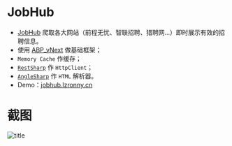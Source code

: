 # JobHub

  - [JobHub](http://github.com/nongzhsh/JobHub) 爬取各大网站（前程无忧、智联招聘、猎聘网…）即时展示有效的招聘信息。
  - 使用 [ABP_vNext](https://github.com/abpframework/abp) 做基础框架；
  - ``Memory Cache`` 作缓存；
  - [``RestSharp``](https://github.com/restsharp/RestSharp) 作 ``HttpClient``；
  - [``AngleSharp``](https://github.com/AngleSharp/AngleSharp) 作 ``HTML``  解析器。
  - Demo：[jobhub.lzronny.cn](jobhub.lzronny.cn)

# 截图

![title](https://raw.githubusercontent.com/Nongzhsh/Images/master/GitNote/2019/03/15/GIF-1552638617867.gif?token=AGsS6V0nAWDyySyYZ15N987KSpCk7-iYks5ci2LtwA%3D%3D)
